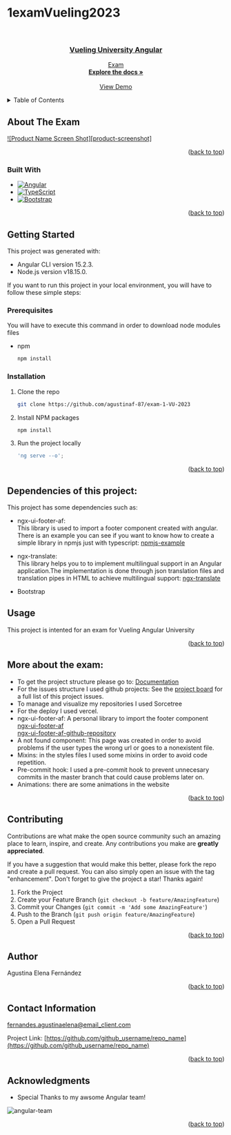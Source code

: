# 1examVueling2023

<a name="readme-top"></a>

<!-- PROJECT LOGO -->
<br />
<div align="center">
  <a href="https://github.com/agustinaf-87">

<h3 align="center">Vueling University Angular </h3>

  <p align="center">
    Exam
    <br />
    <a href="https://github.com/agustinaf-87/exam-1-VU-2023"><strong>Explore the docs »</strong></a>
    <br />
    <br />
    <a href="https://github.com/agustinaf-87/exam-1-VU-2023">View Demo</a>
  </p>
</div>

<!-- TABLE OF CONTENTS -->
<details>
  <summary>Table of Contents</summary>
  <ol>
    <li>
      <a href="#about-the-project">About The Exam</a>
      <ul>
        <li><a href="#built-with">Built With</a></li>
      </ul>
    </li>
    <li>
      <a href="#getting-started">Getting Started</a>
      <ul>
        <li><a href="#prerequisites">Prerequisites</a></li>
        <li><a href="#installation">Installation</a></li>
      </ul>
    </li>
    <li><a href="#usage">Usage</a></li>
    <li><a href="#roadmap">More about the exam</a></li>
    <li><a href="#contributing">Contributing</a></li>
    <li><a href="#contact">Contact</a></li>
    <li><a href="#acknowledgments">Acknowledgments</a></li>
  </ol>
</details>



<!-- ABOUT THE PROJECT -->
## About The Exam

[![Product Name Screen Shot][product-screenshot]](https://example.com)

<p align="right">(<a href="#readme-top">back to top</a>)</p>



### Built With

* [![Angular][Angular.io]][Angular-url]
* [![TypeScript][Typescript.dev]][Typescript-url]
* [![Bootstrap][Bootstrap.com]][Bootstrap-url]

<p align="right">(<a href="#readme-top">back to top</a>)</p>



<!-- GETTING STARTED -->
## Getting Started
This project was generated with:     
* Angular CLI version 15.2.3.    
* Node.js version v18.15.0.

If you want to run this project in your local environment, you will have to follow these simple steps:

### Prerequisites

You will have to execute this command in order to download node modules files
* npm
  ```sh
  npm install 
  ```

### Installation
1. Clone the repo
   ```sh
   git clone https://github.com/agustinaf-87/exam-1-VU-2023
   ```
2. Install NPM packages
   ```sh
   npm install
   ```
3. Run the project locally  
   ```js
   'ng serve --o';
   ```

<p align="right">(<a href="#readme-top">back to top</a>)</p>

## Dependencies of this project:
This project has some dependencies such as:
* ngx-ui-footer-af:     
This library is used to import a footer component created with angular.    
There is an example you can see if you want to know how to create a simple library in npmjs just with typescript: [npmjs-example](https://agustinaf-87.github.io/npmjs-example/)
* ngx-translate:    
This library helps you to to implement multilingual support in an Angular application.The implementation is done through json translation files and translation pipes in HTML to achieve multilingual support: [ngx-translate](https://agustinaf-87.github.io/translate-explanation/)

* Bootstrap   


<!-- USAGE EXAMPLES -->
## Usage

This project is intented for an exam for Vueling Angular University

<p align="right">(<a href="#readme-top">back to top</a>)</p>


<!-- ROADMAP -->
## More about the exam:
* To get the project structure please go to: [Documentation](https://agustinaf-87.github.io/gist-repo/)
* For the issues structure I used github projects: See the [project board](https://github.com/users/agustinaf-87/projects/7/views/1) for a full list of this project issues.
* To manage and visualize my repositories I used Sorcetree
* For the deploy I used vercel. 
* ngx-ui-footer-af: A personal library to import the footer component    
  [ngx-ui-footer-af](https://www.npmjs.com/package/ngx-ui-footer-af)      
    [ngx-ui-footer-af-github-repository](https://github.com/agustinaf-87/my-libs)
* A not found component: This page was created in order to avoid problems if the user types the wrong url or goes to a nonexistent file.   
* Mixins: in the styles files I used some mixins in order to avoid code repetition.
* Pre-commit hook: I used a pre-commit hook to prevent unnecesary commits in the master branch that could cause problems later on. 
* Animations: there are some animations in the website

<p align="right">(<a href="#readme-top">back to top</a>)</p>


<!-- CONTRIBUTING -->
## Contributing

Contributions are what make the open source community such an amazing place to learn, inspire, and create. Any contributions you make are **greatly appreciated**.

If you have a suggestion that would make this better, please fork the repo and create a pull request. You can also simply open an issue with the tag "enhancement".
Don't forget to give the project a star! Thanks again!

1. Fork the Project
2. Create your Feature Branch (`git checkout -b feature/AmazingFeature`)
3. Commit your Changes (`git commit -m 'Add some AmazingFeature'`)
4. Push to the Branch (`git push origin feature/AmazingFeature`)
5. Open a Pull Request

<p align="right">(<a href="#readme-top">back to top</a>)</p>


<!-- LICENSE -->
## Author

Agustina Elena Fernández


<p align="right">(<a href="#readme-top">back to top</a>)</p>



<!-- CONTACT -->
## Contact Information

fernandes.agustinaelena@email_client.com

Project Link: [https://github.com/github_username/repo_name](https://github.com/github_username/repo_name)

<p align="right">(<a href="#readme-top">back to top</a>)</p>



<!-- ACKNOWLEDGMENTS -->
## Acknowledgments

* Special Thanks to my awsome Angular team!     
<img src="./assets/img/angular-team.jpeg" alt="angular-team">

<p align="right">(<a href="#readme-top">back to top</a>)</p>



<!-- MARKDOWN LINKS & IMAGES -->
<!-- https://www.markdownguide.org/basic-syntax/#reference-style-links -->

[Angular.io]: https://img.shields.io/badge/Angular-DD0031?style=for-the-badge&logo=angular&logoColor=white
[Angular-url]: https://angular.io/
[Typescript.dev]: https://img.shields.io/badge/Typescript-4A4A55?style=for-the-badge&logo=typescript&logoColor=blue
[Typescript-url]: https://www.typescriptlang.org/
[Bootstrap.com]: https://img.shields.io/badge/Bootstrap-563D7C?style=for-the-badge&logo=bootstrap&logoColor=white
[Bootstrap-url]: https://getbootstrap.com

